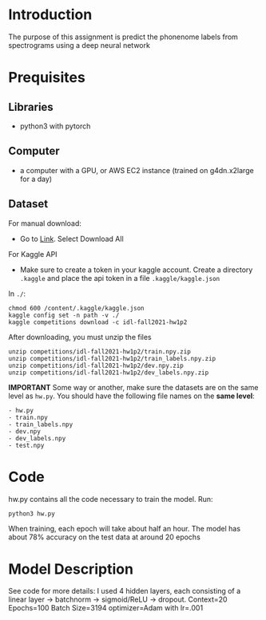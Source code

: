 
# Introduction

The purpose of this assignment is predict the phonenome labels from spectrograms using a deep neural network

# Prequisites

## Libraries
- python3 with pytorch

## Computer
- a computer with a GPU, or AWS EC2 instance (trained on g4dn.x2large for a day)

## Dataset

For manual download:
- Go to [Link](https://www.kaggle.com/c/idl-fall2021-hw1p2/data). Select Download All  

For Kaggle API
- Make sure to create a token in your kaggle account. Create a directory `.kaggle` and place the api token in a file `.kaggle/kaggle.json`

In `./`:
```
chmod 600 /content/.kaggle/kaggle.json
kaggle config set -n path -v ./
kaggle competitions download -c idl-fall2021-hw1p2
```

After downloading, you must unzip the files
```
unzip competitions/idl-fall2021-hw1p2/train.npy.zip
unzip competitions/idl-fall2021-hw1p2/train_labels.npy.zip
unzip competitions/idl-fall2021-hw1p2/dev.npy.zip
unzip competitions/idl-fall2021-hw1p2/dev_labels.npy.zip
```

**IMPORTANT** Some way or another, make sure the datasets are on the same level as `hw.py`. You should have the following file names on the **same level**:
```
- hw.py
- train.npy
- train_labels.npy
- dev.npy
- dev_labels.npy
- test.npy
```


# Code
hw.py contains all the code necessary to train the model. Run:
```
python3 hw.py
```
When training, each epoch will take about half an hour. The model has about 78% accuracy on the test data at around 20 epochs

# Model Description

See code for more details:
I used 4 hidden layers, each consisting of a linear layer -> batchnorm -> sigmoid/ReLU -> dropout.
Context=20
Epochs=100
Batch Size=3194
optimizer=Adam with lr=.001







